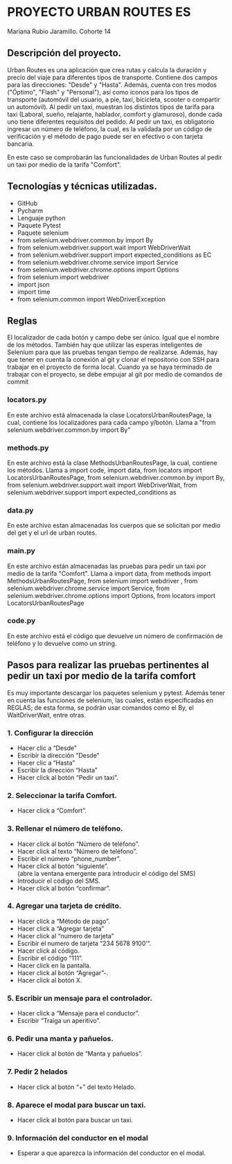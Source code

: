 # **PROYECTO URBAN ROUTES ES**

Mariana Rubio Jaramillo. Cohorte 14

## **Descripción del proyecto.**

Urban Routes es una aplicación que crea rutas y calcula la duración y precio del viaje para diferentes tipos de transporte. 
Contiene dos campos para las direcciones: "Desde" y "Hasta". Además, cuenta con tres modos ("Óptimo", "Flash" y "Personal"), así como íconos para los tipos de 
transporte (automóvil del usuario, a pie, taxi, bicicleta, scooter o compartir un automóvil). Al pedir un taxi, muestran los distintos tipos de tarifa para taxi (Laboral,
 sueño, relajante, hablador, comfort y glamuroso), donde cada uno tiene diferentes requisitos del pedido. Al pedir un taxi, es obligatorio ingresar un número de
teléfono, la cual, es la validada por un código de verificación y el método de pago puede ser en efectivo o con tarjeta bancaria. 
 
En este caso se comprobarán las funcionalidades de Urban Routes al pedir un taxi por medio de la tarifa "Comfort".

## **Tecnologías y técnicas utilizadas.**

- GitHub
- Pycharm
- Lenguaje python
- Paquete Pytest
- Paquete selenium
- from selenium.webdriver.common.by import By
- from selenium.webdriver.support.wait import WebDriverWait
- from selenium.webdriver.support import expected_conditions as EC
- from selenium.webdriver.chrome.service import Service
- from selenium.webdriver.chrome.options import Options
- from selenium import webdriver
- import json 
- import time 
- from selenium.common import WebDriverException

## **Reglas**

El localizador de cada botón y campo debe ser único. Igual que el nombre de los métodos. También hay que utilizar las esperas inteligentes de Selenium para que las pruebas tengan
tiempo de realizarse. Además, hay que tener en cuenta la conexión al git y clonar el repositorio con SSH para trabajar en el proyecto de forma local. 
Cuando ya se haya terminado de trabajar con el proyecto, se debe empujar al git por medio de comandos de commit

### **locators.py**

En este archivo está almacenada la clase LocatorsUrbanRoutesPage, la cual, contiene los localizadores para cada campo y/botón.
Llama a "from selenium.webdriver.common.by import By"
 

### **methods.py**

En este archivo está la clase MethodsUrbanRoutesPage, la cual, contiene los métodos.
Llama a import code, import data, from locators import LocatorsUrbanRoutesPage, from selenium.webdriver.common.by import By, 
from selenium.webdriver.support.wait import WebDriverWait, from selenium.webdriver.support import expected_conditions as 

### **data.py**

En este archivo estan almacenadas los cuerpos que se solicitan por medio del get y el url de urban routes.

### **main.py**

En este archivo están almacenadas las pruebas para pedir un taxi por medio de la tarifa "Comfort".
Llama a import data, from methods import MethodsUrbanRoutesPage, from selenium import webdriver , from selenium.webdriver.chrome.service import Service, 
from selenium.webdriver.chrome.options import Options, from locators import LocatorsUrbanRoutesPage

### **code.py**
En este archivo está el código que devuelve un número de confirmación de teléfono y lo devuelve como un string.

## **Pasos para realizar las pruebas pertinentes al pedir un taxi por medio de la tarifa comfort**

Es muy importante descargar los paquetes selenium y pytest. Además tener en cuenta las funciones de selenium, las cuales, están especificadas en REGLAS; de esta forma, 
se podrán usar comandos como el By, el WaitDriverWait, entre otras.


### 1. Configurar la dirección


- Hacer clic a “Desde”
- Escribir la dirección "Desde"
- Hacer clic a “Hasta”
- Escribir la dirección “Hasta”
- Hacer click al botón “Pedir un taxi”.               

### 2. Seleccionar la tarifa Comfort.

- Hacer click a “Comfort”.


### 3. Rellenar el número de teléfono.

- Hacer click al botón “Número de teléfono”.                                                                                              
- Hacer click al texto “Número de teléfono”.      
- Escribir el número “phone_number”.                
- Hacer click al botón “siguiente”.                       
	(abre la ventana emergente para introducir el código del SMS)
- Introducir el código del SMS.                            
- Hacer click al botón “confirmar”.

### 4. Agregar una tarjeta de crédito.

- Hacer click a “Método de pago”.                  
- Hacer click a “Agregar tarjeta”                      
- Hacer click al “numero de tarjeta”                 
- Escribir el numero de tarjeta “234 5678 9100’”.      
- Hacer click al código.                                      
- Escribir el código “111”.                                   
- Hacer click en la pantalla.                               
- Hacer click al botón “Agregar”-.                      
- Hacer click al botón X.                                 

### 5. Escribir un mensaje para el controlador.

- Hacer click a “Mensaje para el conductor”.   
- Escribir “Traiga un aperitivo”.              

### 6. Pedir una manta y pañuelos.

- Hacer click al botón de “Manta y pañuelos”. 

### 7. Pedir 2 helados

- Hacer click al botón “+” del texto Helado.   

### 8. Aparece el modal para buscar un taxi.

- Hacer click al botón para buscar un taxi.

### 9. Información del conductor en el modal 
 - Esperar a que aparezca la información del conductor en el modal. 


